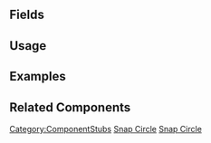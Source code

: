<languages></languages> <translate>

## Fields

## Usage

## Examples

## Related Components

</translate>

[Category:ComponentStubs](Category:ComponentStubs "wikilink") [Snap
Circle](Category:Components{{#translation:}} "wikilink") [Snap
Circle](Category:Components:Transform:Snapping{{#translation:}} "wikilink")